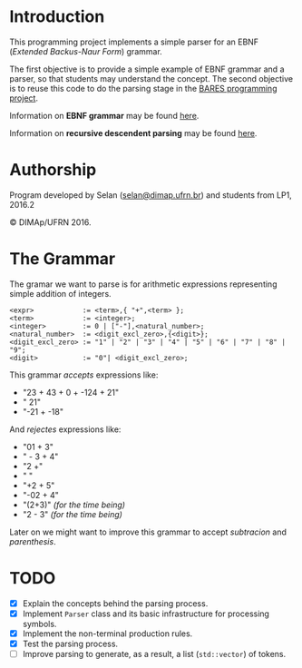 # Introduction

This programming project implements a simple parser for an EBNF (_Extended Backus-Naur Form_) grammar.

The first objective is to provide a simple example of EBNF grammar and a parser, so that students may understand the concept.
The second objective is to reuse this code to do the parsing stage in the [BARES programming project](http://projetos.imd.ufrn.br/LP1_20162/bares.git).

Information on **EBNF grammar** may be found [here](https://en.wikipedia.org/wiki/Extended_Backus–Naur_Form).

Information on **recursive descendent parsing** may be found [here](https://en.wikipedia.org/wiki/Recursive_descent_parser).

# Authorship

Program developed by Selan (<selan@dimap.ufrn.br>) and students from LP1, 2016.2

&copy; DIMAp/UFRN 2016.

# The Grammar

The gramar we want to parse is for arithmetic expressions representing simple addition of integers.

    <expr>            := <term>,{ "+",<term> };
    <term>            := <integer>;
    <integer>         := 0 | ["-"],<natural_number>;
    <natural_number>  := <digit_excl_zero>,{<digit>};
    <digit_excl_zero> := "1" | "2" | "3" | "4" | "5" | "6" | "7" | "8" | "9";
    <digit>           := "0"| <digit_excl_zero>;

This grammar _accepts_ expressions like:

* "23 + 43 + 0   + -124 + 21"
* " 21"
* "-21 +     -18"

And _rejectes_ expressions like:

* "01 + 3"
* " - 3 + 4"
* "2 +"
* "  "
* "+2 + 5"
* "-02 + 4"
* "(2+3)" _(for the time being)_
* "2 - 3" _(for the time being)_

Later on we might want to improve this grammar to accept _subtracion_ and _parenthesis_.

# TODO

- [X] Explain the concepts behind the parsing process.
- [X] Implement `Parser` class and its basic infrastructure for processing symbols.
- [X] Implement the non-terminal production rules.
- [X] Test the parsing process.
- [ ] Improve parsing to generate, as a result, a list (`std::vector`) of tokens.
